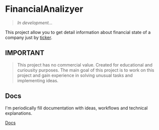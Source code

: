 # FinancialAnalizyer

> *In development...*

This project allow you to get detail information about financial state of a
company just by [ticker](https://www.investopedia.com/terms/s/stocksymbol.asp).

## IMPORTANT

>This project has no commercial value. Created for educational and curiousity purposes. 
>The main goal of this project is to work on this project and gain experience 
>in solving unusual tasks and implementing ideas.

## Docs

I'm periodically fill documentation with ideas, workflows and technical 
explanations.

[Docs](docs/index.md)